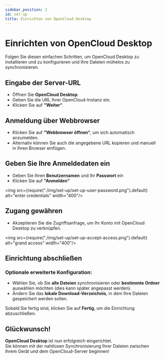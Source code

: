 ```yaml
---
sidebar_position: 2
id: set-up
title: Einrichten von OpenCloud Desktop
---
```


# Einrichten von OpenCloud Desktop

Folgen Sie diesen einfachen Schritten, um OpenCloud Desktop zu installieren und zu konfigurieren und Ihre Dateien mühelos zu synchronisieren.

## Eingabe der Server-URL
- Öffnen Sie **OpenCloud Desktop**.  
- Geben Sie die URL Ihrer OpenCloud-Instanz ein.  
- Klicken Sie auf **"Weiter“**.  

<!--<img src={require("./img/set-up/set-up-enter-url.png").default} alt="enter URL" width="400"/>-->

## Anmeldung über Webbrowser
- Klicken Sie auf **"Webbrowser öffnen“**, um sich automatisch anzumelden.  
- Alternativ können Sie auch die angegebene URL kopieren und manuell in Ihren Browser einfügen. 

<!--<img src={require("./img/set-up/set-up-login.png").default} alt="open browser to login" width="400"/> -->

## Geben Sie Ihre Anmeldedaten ein
- Geben Sie Ihren **Benutzernamen** und Ihr **Passwort** ein
- Klicken Sie auf **"Anmelden“**

<img src={require("./img/set-up/set-up-user-password.png").default} alt="enter credentials" width="400"/>

## Zugang gewähren
- Akzeptieren Sie die Zugriffsanfrage, um Ihr Konto mit OpenCloud Desktop zu verknüpfen. 

<img src={require("./img/set-up/set-up-accept-access.png").default} alt="grand access" width="400"/>

## Einrichtung abschließen
### Optionale erweiterte Konfiguration:
- Wählen Sie, ob Sie **alle Dateien** synchronisieren oder **bestimmte Ordner** auswählen möchten (dies kann später angepasst werden).  
- Ändern Sie das **lokale Download-Verzeichnis**, in dem Ihre Dateien gespeichert werden sollen.  

<!--<img src={require("./img/set-up/set-up-advanced-configuration.png").default} alt="finalize setup" width="400"/> -->

Sobald Sie fertig sind, klicken Sie auf **Fertig**, um die Einrichtung abzuschließen.

<!-- <img src={require("./img/set-up/set-up-all-set.png").default} alt="all set" width="400"/>-->

## Glückwunsch!

**OpenCloud Desktop** ist nun erfolgreich eingerichtet.  
Sie können mit der nahtlosen Synchronisierung Ihrer Dateien zwischen Ihrem Gerät und dem OpenCloud-Server beginnen! 